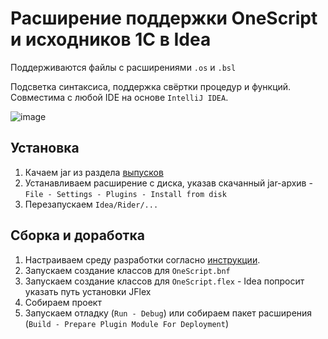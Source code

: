 # Расширение поддержки OneScript и исходников 1С в Idea

Поддерживаются файлы с расширениями `.os` и `.bsl`

Подсветка синтаксиса, поддержка свёртки процедур и функций. Совместима с любой IDE на основе `IntelliJ IDEA`.

![image](https://user-images.githubusercontent.com/2920817/41089771-4dccacee-6a4b-11e8-9edc-c336990bedfa.png)

## Установка

1. Качаем jar из раздела [выпусков](https://github.com/dmpas/idea-onescript/releases)
2. Устанавливаем расширение с диска, указав скачанный jar-архив - `File - Settings - Plugins - Install from disk`
3. Перезапускаем `Idea/Rider/...`

## Сборка и доработка

1. Настраиваем среду разработки согласно [инструкции](http://www.jetbrains.org/intellij/sdk/docs/tutorials/custom_language_support/prerequisites.html).
2. Запускаем создание классов для `OneScript.bnf`
3. Запускаем создание классов для `OneScript.flex` - Idea попросит указать путь установки JFlex
4. Собираем проект
5. Запускаем отладку (`Run - Debug`) или собираем пакет расширения (`Build - Prepare Plugin Module For Deployment`)

